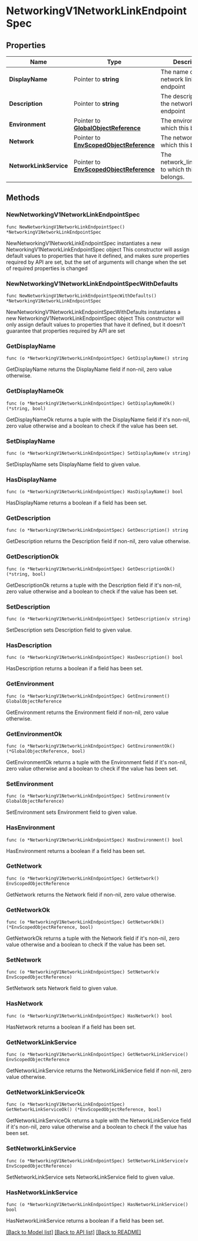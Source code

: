 # NetworkingV1NetworkLinkEndpointSpec

## Properties

Name | Type | Description | Notes
------------ | ------------- | ------------- | -------------
**DisplayName** | Pointer to **string** | The name of the network link endpoint | [optional] 
**Description** | Pointer to **string** | The description of the network link endpoint | [optional] 
**Environment** | Pointer to [**GlobalObjectReference**](GlobalObjectReference.md) | The environment to which this belongs. | [optional] 
**Network** | Pointer to [**EnvScopedObjectReference**](EnvScopedObjectReference.md) | The network to which this belongs. | [optional] 
**NetworkLinkService** | Pointer to [**EnvScopedObjectReference**](EnvScopedObjectReference.md) | The network_link_service to which this belongs. | [optional] 

## Methods

### NewNetworkingV1NetworkLinkEndpointSpec

`func NewNetworkingV1NetworkLinkEndpointSpec() *NetworkingV1NetworkLinkEndpointSpec`

NewNetworkingV1NetworkLinkEndpointSpec instantiates a new NetworkingV1NetworkLinkEndpointSpec object
This constructor will assign default values to properties that have it defined,
and makes sure properties required by API are set, but the set of arguments
will change when the set of required properties is changed

### NewNetworkingV1NetworkLinkEndpointSpecWithDefaults

`func NewNetworkingV1NetworkLinkEndpointSpecWithDefaults() *NetworkingV1NetworkLinkEndpointSpec`

NewNetworkingV1NetworkLinkEndpointSpecWithDefaults instantiates a new NetworkingV1NetworkLinkEndpointSpec object
This constructor will only assign default values to properties that have it defined,
but it doesn't guarantee that properties required by API are set

### GetDisplayName

`func (o *NetworkingV1NetworkLinkEndpointSpec) GetDisplayName() string`

GetDisplayName returns the DisplayName field if non-nil, zero value otherwise.

### GetDisplayNameOk

`func (o *NetworkingV1NetworkLinkEndpointSpec) GetDisplayNameOk() (*string, bool)`

GetDisplayNameOk returns a tuple with the DisplayName field if it's non-nil, zero value otherwise
and a boolean to check if the value has been set.

### SetDisplayName

`func (o *NetworkingV1NetworkLinkEndpointSpec) SetDisplayName(v string)`

SetDisplayName sets DisplayName field to given value.

### HasDisplayName

`func (o *NetworkingV1NetworkLinkEndpointSpec) HasDisplayName() bool`

HasDisplayName returns a boolean if a field has been set.

### GetDescription

`func (o *NetworkingV1NetworkLinkEndpointSpec) GetDescription() string`

GetDescription returns the Description field if non-nil, zero value otherwise.

### GetDescriptionOk

`func (o *NetworkingV1NetworkLinkEndpointSpec) GetDescriptionOk() (*string, bool)`

GetDescriptionOk returns a tuple with the Description field if it's non-nil, zero value otherwise
and a boolean to check if the value has been set.

### SetDescription

`func (o *NetworkingV1NetworkLinkEndpointSpec) SetDescription(v string)`

SetDescription sets Description field to given value.

### HasDescription

`func (o *NetworkingV1NetworkLinkEndpointSpec) HasDescription() bool`

HasDescription returns a boolean if a field has been set.

### GetEnvironment

`func (o *NetworkingV1NetworkLinkEndpointSpec) GetEnvironment() GlobalObjectReference`

GetEnvironment returns the Environment field if non-nil, zero value otherwise.

### GetEnvironmentOk

`func (o *NetworkingV1NetworkLinkEndpointSpec) GetEnvironmentOk() (*GlobalObjectReference, bool)`

GetEnvironmentOk returns a tuple with the Environment field if it's non-nil, zero value otherwise
and a boolean to check if the value has been set.

### SetEnvironment

`func (o *NetworkingV1NetworkLinkEndpointSpec) SetEnvironment(v GlobalObjectReference)`

SetEnvironment sets Environment field to given value.

### HasEnvironment

`func (o *NetworkingV1NetworkLinkEndpointSpec) HasEnvironment() bool`

HasEnvironment returns a boolean if a field has been set.

### GetNetwork

`func (o *NetworkingV1NetworkLinkEndpointSpec) GetNetwork() EnvScopedObjectReference`

GetNetwork returns the Network field if non-nil, zero value otherwise.

### GetNetworkOk

`func (o *NetworkingV1NetworkLinkEndpointSpec) GetNetworkOk() (*EnvScopedObjectReference, bool)`

GetNetworkOk returns a tuple with the Network field if it's non-nil, zero value otherwise
and a boolean to check if the value has been set.

### SetNetwork

`func (o *NetworkingV1NetworkLinkEndpointSpec) SetNetwork(v EnvScopedObjectReference)`

SetNetwork sets Network field to given value.

### HasNetwork

`func (o *NetworkingV1NetworkLinkEndpointSpec) HasNetwork() bool`

HasNetwork returns a boolean if a field has been set.

### GetNetworkLinkService

`func (o *NetworkingV1NetworkLinkEndpointSpec) GetNetworkLinkService() EnvScopedObjectReference`

GetNetworkLinkService returns the NetworkLinkService field if non-nil, zero value otherwise.

### GetNetworkLinkServiceOk

`func (o *NetworkingV1NetworkLinkEndpointSpec) GetNetworkLinkServiceOk() (*EnvScopedObjectReference, bool)`

GetNetworkLinkServiceOk returns a tuple with the NetworkLinkService field if it's non-nil, zero value otherwise
and a boolean to check if the value has been set.

### SetNetworkLinkService

`func (o *NetworkingV1NetworkLinkEndpointSpec) SetNetworkLinkService(v EnvScopedObjectReference)`

SetNetworkLinkService sets NetworkLinkService field to given value.

### HasNetworkLinkService

`func (o *NetworkingV1NetworkLinkEndpointSpec) HasNetworkLinkService() bool`

HasNetworkLinkService returns a boolean if a field has been set.


[[Back to Model list]](../README.md#documentation-for-models) [[Back to API list]](../README.md#documentation-for-api-endpoints) [[Back to README]](../README.md)


